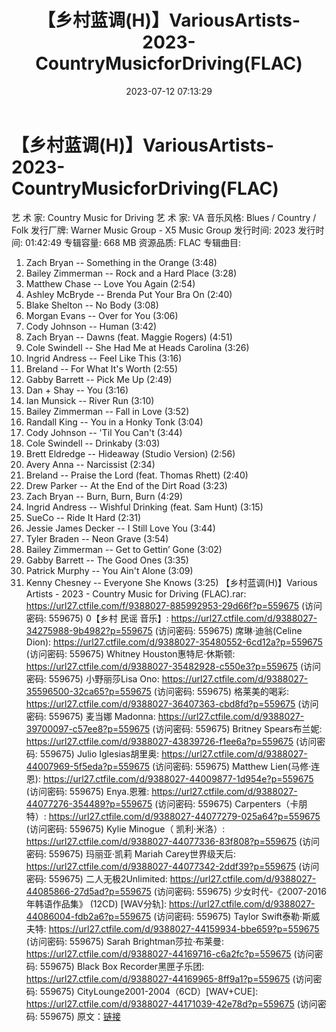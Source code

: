 ﻿---
title: 【乡村蓝调(H)】VariousArtists-2023-CountryMusicforDriving(FLAC)
date: 2023-07-12 07:13:29
categories: 外语音乐
tags: 外语音乐
---
# 【乡村蓝调(H)】VariousArtists-2023-CountryMusicforDriving(FLAC)

艺 术 家: Country Music for Driving
艺 术 家: VA
音乐风格: Blues / Country / Folk
发行厂牌: Warner Music Group - X5 Music Group
发行时间: 2023
发行时间: 01:42:49
专辑容量: 668 MB
资源品质: FLAC
专辑曲目:
01. Zach Bryan -- Something in the Orange (3:48)
02. Bailey Zimmerman -- Rock and a Hard Place (3:28)
03. Matthew Chase -- Love You Again (2:54)
04. Ashley McBryde -- Brenda Put Your Bra On (2:40)
05. Blake Shelton -- No Body (3:08)
06. Morgan Evans -- Over for You (3:06)
07. Cody Johnson -- Human (3:42)
08. Zach Bryan -- Dawns (feat. Maggie Rogers) (4:51)
09. Cole Swindell -- She Had Me at Heads Carolina (3:26)
10. Ingrid Andress -- Feel Like This (3:16)
11. Breland -- For What It's Worth (2:55)
12. Gabby Barrett -- Pick Me Up (2:49)
13. Dan + Shay -- You (3:16)
14. Ian Munsick -- River Run (3:10)
15. Bailey Zimmerman -- Fall in Love (3:52)
16. Randall King -- You in a Honky Tonk (3:04)
17. Cody Johnson -- 'Til You Can't (3:44)
18. Cole Swindell -- Drinkaby (3:03)
19. Brett Eldredge -- Hideaway (Studio Version) (2:56)
20. Avery Anna -- Narcissist (2:34)
21. Breland -- Praise the Lord (feat. Thomas Rhett) (2:40)
22. Drew Parker -- At the End of the Dirt Road (3:23)
23. Zach Bryan -- Burn, Burn, Burn (4:29)
24. Ingrid Andress -- Wishful Drinking (feat. Sam Hunt)
(3:15)
25. SueCo -- Ride It Hard (2:31)
26. Jessie James Decker -- I Still Love You (3:44)
27. Tyler Braden -- Neon Grave (3:54)
28. Bailey Zimmerman -- Get to Gettin’ Gone (3:02)
29. Gabby Barrett -- The Good Ones (3:35)
30. Patrick Murphy -- You Ain't Alone (3:09)
31. Kenny Chesney -- Everyone She Knows (3:25)
【乡村蓝调(H)】Various Artists - 2023 - Country Music for Driving
(FLAC).rar: https://url27.ctfile.com/f/9388027-885992953-29d66f?p=559675
(访问密码: 559675)
0【乡村 民谣 音乐】: https://url27.ctfile.com/d/9388027-34275988-9b4982?p=559675
(访问密码: 559675)
席琳·迪翁(Celine Dion): https://url27.ctfile.com/d/9388027-35480552-6cd12a?p=559675
(访问密码: 559675)
Whitney Houston惠特尼·休斯顿: https://url27.ctfile.com/d/9388027-35482928-c550e3?p=559675
(访问密码: 559675)
小野丽莎Lisa Ono: https://url27.ctfile.com/d/9388027-35596500-32ca65?p=559675
(访问密码: 559675)
格莱美的喝彩: https://url27.ctfile.com/d/9388027-36407363-cbd8fd?p=559675
(访问密码: 559675)
麦当娜 Madonna: https://url27.ctfile.com/d/9388027-39700097-c57ee8?p=559675
(访问密码: 559675)
Britney Spears布兰妮: https://url27.ctfile.com/d/9388027-43839726-f1ee6a?p=559675
(访问密码: 559675)
Julio Iglesias胡里奥: https://url27.ctfile.com/d/9388027-44007969-5f5eda?p=559675
(访问密码: 559675)
Matthew Lien(马修·连恩): https://url27.ctfile.com/d/9388027-44009877-1d954e?p=559675
(访问密码: 559675)
Enya.恩雅: https://url27.ctfile.com/d/9388027-44077276-354489?p=559675
(访问密码: 559675)
Carpenters（卡朋特）: https://url27.ctfile.com/d/9388027-44077279-025a64?p=559675
(访问密码: 559675)
Kylie Minogue（ 凯利·米洛）: https://url27.ctfile.com/d/9388027-44077336-83f808?p=559675
(访问密码: 559675)
玛丽亚·凯莉 Mariah Carey世界级天后: https://url27.ctfile.com/d/9388027-44077342-2ddf39?p=559675
(访问密码: 559675)
二人无极2Unlimited: https://url27.ctfile.com/d/9388027-44085866-27d5ad?p=559675
(访问密码: 559675)
少女时代-《2007-2016年韩语作品集》 (12CD) [WAV分轨]: https://url27.ctfile.com/d/9388027-44086004-fdb2a6?p=559675
(访问密码: 559675)
Taylor Swift泰勒·斯威夫特: https://url27.ctfile.com/d/9388027-44159934-bbe659?p=559675
(访问密码: 559675)
Sarah Brightman莎拉·布莱曼: https://url27.ctfile.com/d/9388027-44169716-c6a2fc?p=559675
(访问密码: 559675)
Black Box Recorder黑匣子乐团: https://url27.ctfile.com/d/9388027-44169965-8ff9a1?p=559675
(访问密码: 559675)
CityLounge2001-2004（6CD）[WAV+CUE]: https://url27.ctfile.com/d/9388027-44171039-42e78d?p=559675
(访问密码: 559675)
原文：[链接](https://blog.sina.com.cn/s/blog_1647c7e76010312nq.html)
